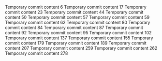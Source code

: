 Temporary commit content 6
Temporary commit content 17
Temporary commit content 23
Temporary commit content 44
Temporary commit content 50
Temporary commit content 57
Temporary commit content 59
Temporary commit content 62
Temporary commit content 80
Temporary commit content 84
Temporary commit content 87
Temporary commit content 92
Temporary commit content 95
Temporary commit content 102
Temporary commit content 137
Temporary commit content 155
Temporary commit content 179
Temporary commit content 189
Temporary commit content 207
Temporary commit content 259
Temporary commit content 262
Temporary commit content 278
